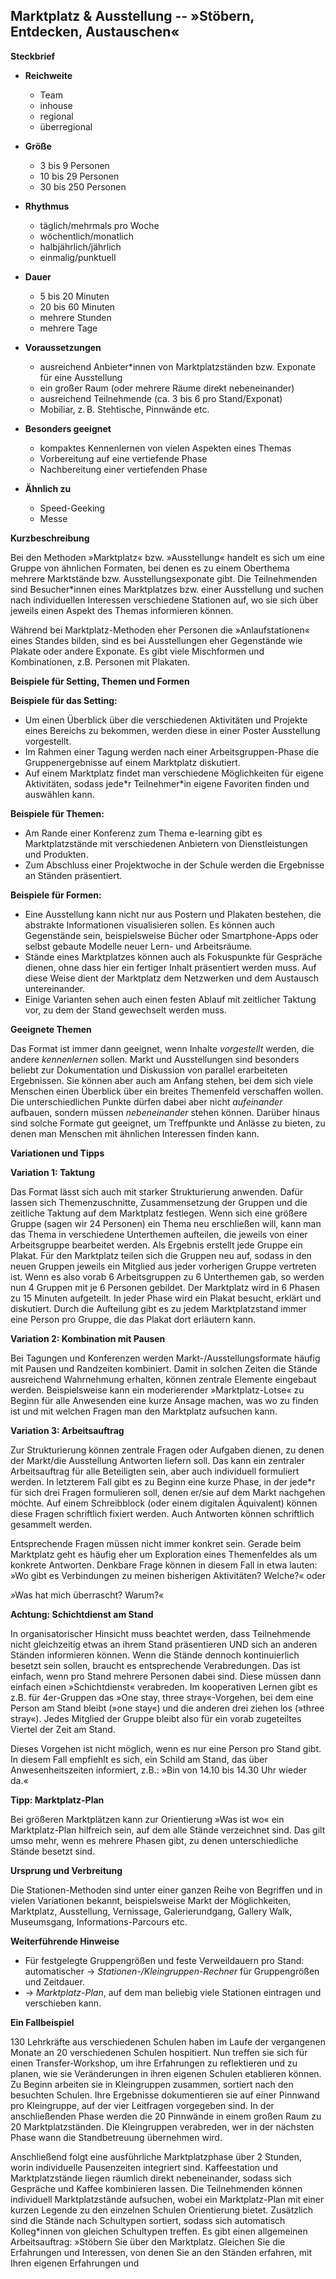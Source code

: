 ## Marktplatz & Ausstellung -- »Stöbern, Entdecken, Austauschen«

**Steckbrief**

- **Reichweite**
  - Team
  - inhouse
  - regional
  - überregional

- **Größe**
  - 3 bis 9 Personen
  - 10 bis 29 Personen
  - 30 bis 250 Personen

- **Rhythmus**
  - täglich/mehrmals pro Woche
  - wöchentlich/monatlich
  - halbjährlich/jährlich
  - einmalig/punktuell

- **Dauer**
  - 5 bis 20 Minuten
  - 20 bis 60 Minuten
  - mehrere Stunden
  - mehrere Tage

- **Voraussetzungen**
  - ausreichend Anbieter\*innen von Marktplatzständen bzw. Exponate für eine Ausstellung
  - ein großer Raum (oder mehrere Räume direkt nebeneinander)
  - ausreichend Teilnehmende (ca. 3 bis 6 pro Stand/Exponat)
  - Mobiliar, z. B. Stehtische, Pinnwände etc.

- **Besonders geeignet**
  - kompaktes Kennenlernen von vielen Aspekten eines Themas
  - Vorbereitung auf eine vertiefende Phase
  - Nachbereitung einer vertiefenden Phase

- **Ähnlich zu**
  - Speed-Geeking
  - Messe


**Kurzbeschreibung**

Bei den Methoden »Marktplatz« bzw. »Ausstellung« handelt es sich um eine
Gruppe von ähnlichen Formaten, bei denen es zu einem Oberthema mehrere
Marktstände bzw. Ausstellungsexponate gibt. Die Teilnehmenden sind
Besucher\*innen eines Marktplatzes bzw. einer Ausstellung und suchen
nach individuellen Interessen verschiedene Stationen auf, wo sie sich
über jeweils einen Aspekt des Themas informieren können.

Während bei Marktplatz-Methoden eher Personen die »Anlaufstationen«
eines Standes bilden, sind es bei Ausstellungen eher Gegenstände wie
Plakate oder andere Exponate. Es gibt viele Mischformen und
Kombinationen, z.B. Personen mit Plakaten.

**Beispiele für Setting, Themen und Formen**

**Beispiele für das Setting:**

- Um einen Überblick über die verschiedenen Aktivitäten und Projekte
    eines Bereichs zu bekommen, werden diese in einer Poster Ausstellung
    vorgestellt.
- Im Rahmen einer Tagung werden nach einer Arbeitsgruppen-Phase die
    Gruppenergebnisse auf einem Marktplatz diskutiert.
- Auf einem Marktplatz findet man verschiedene Möglichkeiten für
    eigene Aktivitäten, sodass jede\*r Teilnehmer\*in eigene Favoriten
    finden und auswählen kann.

**Beispiele für Themen:**

- Am Rande einer Konferenz zum Thema e-learning gibt es
    Marktplatzstände mit verschiedenen Anbietern von Dienstleistungen
    und Produkten.
- Zum Abschluss einer Projektwoche in der Schule werden die Ergebnisse
    an Ständen präsentiert.

**Beispiele für Formen:**

- Eine Ausstellung kann nicht nur aus Postern und Plakaten bestehen,
    die abstrakte Informationen visualisieren sollen. Es können auch
    Gegenstände sein, beispielsweise Bücher oder Smartphone-Apps oder selbst
gebaute Modelle neuer Lern- und Arbeitsräume.
- Stände eines Marktplatzes können auch als Fokuspunkte für Gespräche
    dienen, ohne dass hier ein fertiger Inhalt präsentiert werden muss.
    Auf diese Weise dient der Marktplatz dem Netzwerken und dem
    Austausch untereinander.
- Einige Varianten sehen auch einen festen Ablauf mit zeitlicher
    Taktung vor, zu dem der Stand gewechselt werden muss.

**Geeignete Themen**

Das Format ist immer dann geeignet, wenn Inhalte *vorgestellt* werden,
die andere *kennenlernen* sollen. Markt und Ausstellungen sind besonders
beliebt zur Dokumentation und Diskussion von parallel erarbeiteten
Ergebnissen. Sie können aber auch am Anfang stehen, bei dem sich viele
Menschen einen Überblick über ein breites Themenfeld verschaffen wollen.
Die unterschiedlichen Punkte dürfen dabei aber nicht *aufeinander*
aufbauen, sondern müssen *nebeneinander* stehen können. Darüber hinaus
sind solche Formate gut geeignet, um Treffpunkte und Anlässe zu bieten,
zu denen man Menschen mit ähnlichen Interessen finden kann.

**Variationen und Tipps**

**Variation 1: Taktung**

Das Format lässt sich auch mit starker Strukturierung anwenden. Dafür
lassen sich Themenzuschnitte, Zusammensetzung der Gruppen und die
zeitliche Taktung auf dem Marktplatz festlegen. Wenn sich eine größere
Gruppe (sagen wir 24 Personen) ein Thema neu erschließen will, kann man
das Thema in verschiedene Unterthemen aufteilen, die jeweils von einer
Arbeitsgruppe bearbeitet werden. Als Ergebnis erstellt jede Gruppe ein
Plakat. Für den Marktplatz teilen sich die Gruppen neu auf, sodass in
den neuen Gruppen jeweils ein Mitglied aus jeder vorherigen Gruppe
vertreten ist. Wenn es also vorab 6 Arbeitsgruppen zu 6 Unterthemen gab,
so werden nun 4 Gruppen mit je 6 Personen gebildet. Der Marktplatz wird
in 6 Phasen zu 15 Minuten aufgeteilt. In jeder Phase wird ein Plakat
besucht, erklärt und diskutiert. Durch die Aufteilung gibt es zu jedem
Marktplatzstand immer eine Person pro Gruppe, die das Plakat dort
erläutern kann.

**Variation 2: Kombination mit Pausen**

Bei Tagungen und Konferenzen werden Markt-/Ausstellungsformate häufig
mit Pausen und Randzeiten kombiniert. Damit in solchen Zeiten die Stände
ausreichend Wahrnehmung erhalten, können zentrale Elemente eingebaut
werden. Beispielsweise kann ein moderierender »Marktplatz-Lotse« zu
Beginn für alle Anwesenden eine kurze Ansage machen, was wo zu finden
ist und mit welchen Fragen man den Marktplatz aufsuchen kann.

**Variation 3: Arbeitsauftrag**

Zur Strukturierung können zentrale Fragen oder Aufgaben dienen, zu denen
der Markt/die Ausstellung Antworten liefern soll. Das kann ein zentraler
Arbeitsauftrag für alle Beteiligten sein, aber auch individuell
formuliert werden. In letzterem Fall gibt es zu Beginn eine kurze Phase,
in der jede\*r für sich drei Fragen formulieren soll, denen er/sie auf
dem Markt nachgehen möchte. Auf einem Schreibblock (oder einem digitalen
Äquivalent) können diese Fragen schriftlich fixiert werden. Auch
Antworten können schriftlich gesammelt werden.

Entsprechende Fragen müssen nicht immer konkret sein. Gerade beim
Marktplatz geht es häufig eher um Exploration eines Themenfeldes als um
konkrete Antworten. Denkbare Frage können in diesem Fall in etwa lauten:
»Wo gibt es Verbindungen zu meinen bisherigen Aktivitäten? Welche?« oder

»Was hat mich überrascht? Warum?«

**Achtung: Schichtdienst am Stand**

In organisatorischer Hinsicht muss beachtet werden, dass Teilnehmende
nicht gleichzeitig etwas an ihrem Stand präsentieren UND sich an
anderen Ständen informieren können. Wenn die Stände dennoch
kontinuierlich besetzt sein sollen, braucht es entsprechende
Verabredungen. Das ist einfach, wenn pro Stand mehrere Personen dabei
sind. Diese müssen dann einfach einen »Schichtdienst« verabreden. Im
kooperativen Lernen gibt es z.B. für 4er-Gruppen das »One stay, three
stray«-Vorgehen, bei dem eine Person am Stand bleibt (»one stay«) und
die anderen drei ziehen los (»three stray«). Jedes Mitglied der Gruppe
bleibt also für ein vorab zugeteiltes Viertel der Zeit am Stand.

Dieses Vorgehen ist nicht möglich, wenn es nur eine Person pro Stand
gibt. In diesem Fall empfiehlt es sich, ein Schild am Stand, das über
Anwesenheitszeiten informiert, z.B.: »Bin von 14.10 bis 14.30 Uhr
wieder da.«

**Tipp: Marktplatz-Plan**

Bei größeren Marktplätzen kann zur Orientierung »Was ist wo« ein
Marktplatz-Plan hilfreich sein, auf dem alle Stände verzeichnet sind.
Das gilt umso mehr, wenn es mehrere Phasen gibt, zu denen
unterschiedliche Stände besetzt sind.

**Ursprung und Verbreitung**

Die Stationen-Methoden sind unter einer ganzen Reihe von Begriffen und
in vielen Variationen bekannt, beispielsweise Markt der Möglichkeiten,
Marktplatz, Ausstellung, Vernissage, Galerierundgang, Gallery Walk,
Museumsgang, Informations-Parcours etc.

**Weiterführende Hinweise**

- Für festgelegte Gruppengrößen und feste Verweildauern pro Stand: automatischer → *Stationen-/Kleingruppen-Rechner* für Gruppengrößen und Zeitdauer.
- → *Marktplatz-Plan*, auf dem man beliebig viele Stationen eintragen und verschieben kann.

**Ein Fallbeispiel**

130 Lehrkräfte aus verschiedenen Schulen haben im Laufe der vergangenen
Monate an 20 verschiedenen Schulen hospitiert. Nun treffen sie sich für
einen Transfer-Workshop, um ihre Erfahrungen zu reflektieren und zu
planen, wie sie Veränderungen in ihren eigenen Schulen etablieren
können. Zu Beginn arbeiten sie in Kleingruppen zusammen, sortiert nach
den besuchten Schulen. Ihre Ergebnisse dokumentieren sie auf einer
Pinnwand pro Kleingruppe, auf der vier Leitfragen vorgegeben sind. In
der anschließenden Phase werden die 20 Pinnwände in einem großen Raum zu
20 Marktplatzständen. Die Kleingruppen verabreden, wer in der nächsten
Phase wann die Standbetreuung übernehmen wird.

Anschließend folgt eine ausführliche Marktplatzphase über 2 Stunden,
worin individuelle Pausenzeiten integriert sind. Kaffeestation und
Marktplatzstände liegen räumlich direkt nebeneinander, sodass sich
Gespräche und Kaffee kombinieren lassen. Die Teilnehmenden können
individuell Marktplatzstände aufsuchen, wobei ein Marktplatz-Plan mit
einer kurzen Legende zu den einzelnen Schulen Orientierung bietet.
Zusätzlich sind die Stände nach Schultypen sortiert, sodass sich
automatisch Kolleg\*innen von gleichen Schultypen treffen. Es gibt einen
allgemeinen Arbeitsauftrag: »Stöbern Sie über den Marktplatz. Gleichen
Sie die Erfahrungen und Interessen, von denen Sie an den Ständen
erfahren, mit Ihren eigenen Erfahrungen und
